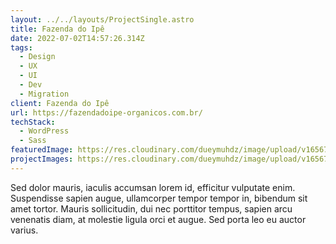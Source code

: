 ```yaml
---
layout: ../../layouts/ProjectSingle.astro
title: Fazenda do Ipê
date: 2022-07-02T14:57:26.314Z
tags:
  - Design
  - UX
  - UI
  - Dev
  - Migration
client: Fazenda do Ipê
url: https://fazendadoipe-organicos.com.br/
techStack:
  - WordPress
  - Sass
featuredImage: https://res.cloudinary.com/dueymuhdz/image/upload/v1656773912/icon_daspmz.png
projectImages: https://res.cloudinary.com/dueymuhdz/image/upload/v1656773912/icon_daspmz.png
---
```

Sed dolor mauris, iaculis accumsan lorem id, efficitur vulputate enim. Suspendisse sapien augue, ullamcorper tempor tempor in, bibendum sit amet tortor. Mauris sollicitudin, dui nec porttitor tempus, sapien arcu venenatis diam, at molestie ligula orci et augue. Sed porta leo eu auctor varius.